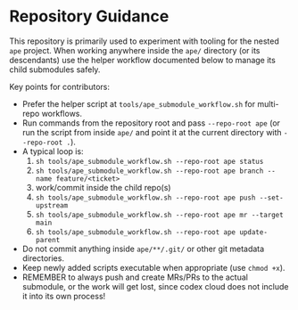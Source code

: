# Repository Guidance

This repository is primarily used to experiment with tooling for the nested `ape` project.
When working anywhere inside the `ape/` directory (or its descendants) use the helper
workflow documented below to manage its child submodules safely.

Key points for contributors:

- Prefer the helper script at `tools/ape_submodule_workflow.sh` for multi-repo workflows.
- Run commands from the repository root and pass `--repo-root ape` (or run the script from
  inside `ape/` and point it at the current directory with `--repo-root .`).
- A typical loop is:
  1. `sh tools/ape_submodule_workflow.sh --repo-root ape status`
  2. `sh tools/ape_submodule_workflow.sh --repo-root ape branch --name feature/<ticket>`
  3. work/commit inside the child repo(s)
  4. `sh tools/ape_submodule_workflow.sh --repo-root ape push --set-upstream`
  5. `sh tools/ape_submodule_workflow.sh --repo-root ape mr --target main`
  6. `sh tools/ape_submodule_workflow.sh --repo-root ape update-parent`
- Do not commit anything inside `ape/**/.git/` or other git metadata directories.
- Keep newly added scripts executable when appropriate (use `chmod +x`).
- REMEMBER to always push and create MRs/PRs to the actual submodule, or the work will get lost, since codex cloud does not include it into its own process!
